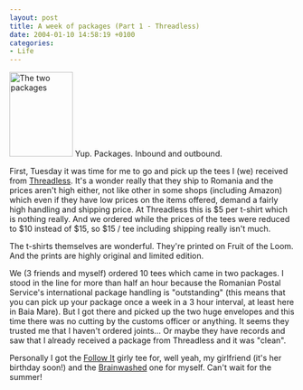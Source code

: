 ```yaml
---
layout: post
title: A week of packages (Part 1 - Threadless)
date: 2004-01-10 14:58:19 +0100
categories:
- Life
---
```

<a href="http://www.rusiczki.net/blog/blogpics/threadless_packages.php" onclick="window.open('http://www.rusiczki.net/blog/blogpics/threadless_packages.php','popup','width=480,height=640,scrollbars=no,resizable=no,toolbar=no,directories=no,location=no,menubar=no,status=no,left=0,top=0'); return false"><img src="http://www.rusiczki.net/blog/blogpics/threadless_packages-thumb.jpg" width="112" height="150" border="0" alt="The two packages" class="postimage" /></a> Yup. Packages. Inbound and outbound.

First, Tuesday it was time for me to go and pick up the tees I (we) received from <a href="http://www.threadless.com" title="Nice limited edition tees. Go get some!">Threadless</a>. It's a wonder really that they ship to Romania and the prices aren't high either, not like other in some shops (including Amazon) which even if they have low prices on the items offered, demand a fairly high handling and shipping price. At Threadless this is $5 per t-shirt which is nothing really. And we ordered while the prices of the tees were reduced to $10 instead of $15, so $15 / tee including shipping really isn't much.

The t-shirts themselves are wonderful. They're printed on Fruit of the Loom. And the prints are highly original and limited edition.

We (3 friends and myself) ordered 10 tees which came in two packages. I stood in the line for more than half an hour because the Romanian Postal Service's international package handling is "outstanding" (this means that you can pick up your package once a week in a 3 hour interval, at least here in Baia Mare). But I got there and picked up the two huge envelopes and this time there was no cutting by the customs officer or anything. It seems they trusted me that I haven't ordered joints... Or maybe they have records and saw that I already received a package from Threadless and it was "clean".

Personally I got the <a href="http://www.threadless.com/product/103.html">Follow It</a> girly tee for, well yeah, my girlfriend (it's her birthday soon!) and the <a href="http://www.threadless.com/product/93.html">Brainwashed</a> one for myself. Can't wait for the summer!
